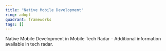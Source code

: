 ```yaml
---
title: "Native Mobile Development"
ring: adopt
quadrant: frameworks
tags: []
---
```


Native Mobile Development in Mobile Tech Radar - Additional information available in tech radar. 

